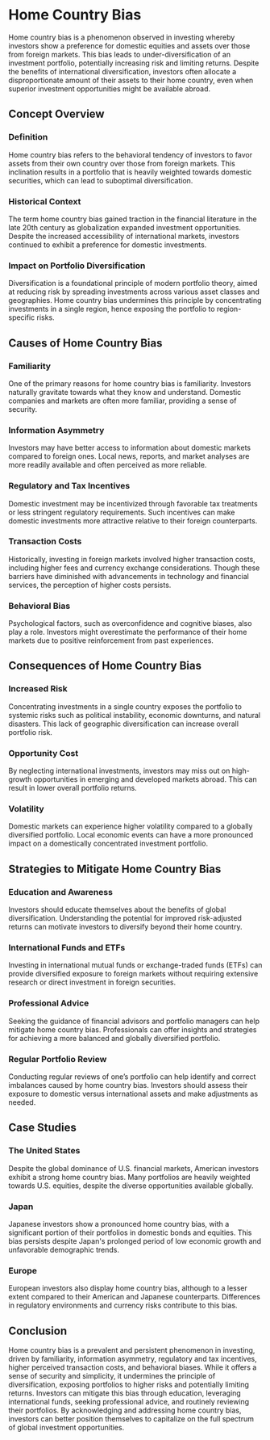 # Home Country Bias

Home country bias is a phenomenon observed in investing whereby investors show a preference for domestic equities and assets over those from foreign markets. This bias leads to under-diversification of an investment portfolio, potentially increasing risk and limiting returns. Despite the benefits of international diversification, investors often allocate a disproportionate amount of their assets to their home country, even when superior investment opportunities might be available abroad.

## Concept Overview

### Definition

Home country bias refers to the behavioral tendency of investors to favor assets from their own country over those from foreign markets. This inclination results in a portfolio that is heavily weighted towards domestic securities, which can lead to suboptimal diversification.

### Historical Context

The term home country bias gained traction in the financial literature in the late 20th century as globalization expanded investment opportunities. Despite the increased accessibility of international markets, investors continued to exhibit a preference for domestic investments.

### Impact on Portfolio Diversification

Diversification is a foundational principle of modern portfolio theory, aimed at reducing risk by spreading investments across various asset classes and geographies. Home country bias undermines this principle by concentrating investments in a single region, hence exposing the portfolio to region-specific risks.

## Causes of Home Country Bias

### Familiarity

One of the primary reasons for home country bias is familiarity. Investors naturally gravitate towards what they know and understand. Domestic companies and markets are often more familiar, providing a sense of security.

### Information Asymmetry

Investors may have better access to information about domestic markets compared to foreign ones. Local news, reports, and market analyses are more readily available and often perceived as more reliable.

### Regulatory and Tax Incentives

Domestic investment may be incentivized through favorable tax treatments or less stringent regulatory requirements. Such incentives can make domestic investments more attractive relative to their foreign counterparts.

### Transaction Costs

Historically, investing in foreign markets involved higher transaction costs, including higher fees and currency exchange considerations. Though these barriers have diminished with advancements in technology and financial services, the perception of higher costs persists.

### Behavioral Bias

Psychological factors, such as overconfidence and cognitive biases, also play a role. Investors might overestimate the performance of their home markets due to positive reinforcement from past experiences.

## Consequences of Home Country Bias

### Increased Risk

Concentrating investments in a single country exposes the portfolio to systemic risks such as political instability, economic downturns, and natural disasters. This lack of geographic diversification can increase overall portfolio risk.

### Opportunity Cost

By neglecting international investments, investors may miss out on high-growth opportunities in emerging and developed markets abroad. This can result in lower overall portfolio returns.

### Volatility

Domestic markets can experience higher volatility compared to a globally diversified portfolio. Local economic events can have a more pronounced impact on a domestically concentrated investment portfolio.

## Strategies to Mitigate Home Country Bias

### Education and Awareness

Investors should educate themselves about the benefits of global diversification. Understanding the potential for improved risk-adjusted returns can motivate investors to diversify beyond their home country.

### International Funds and ETFs

Investing in international mutual funds or exchange-traded funds (ETFs) can provide diversified exposure to foreign markets without requiring extensive research or direct investment in foreign securities.

### Professional Advice

Seeking the guidance of financial advisors and portfolio managers can help mitigate home country bias. Professionals can offer insights and strategies for achieving a more balanced and globally diversified portfolio.

### Regular Portfolio Review

Conducting regular reviews of one’s portfolio can help identify and correct imbalances caused by home country bias. Investors should assess their exposure to domestic versus international assets and make adjustments as needed.

## Case Studies

### The United States

Despite the global dominance of U.S. financial markets, American investors exhibit a strong home country bias. Many portfolios are heavily weighted towards U.S. equities, despite the diverse opportunities available globally.

### Japan

Japanese investors show a pronounced home country bias, with a significant portion of their portfolios in domestic bonds and equities. This bias persists despite Japan's prolonged period of low economic growth and unfavorable demographic trends.

### Europe

European investors also display home country bias, although to a lesser extent compared to their American and Japanese counterparts. Differences in regulatory environments and currency risks contribute to this bias.

## Conclusion

Home country bias is a prevalent and persistent phenomenon in investing, driven by familiarity, information asymmetry, regulatory and tax incentives, higher perceived transaction costs, and behavioral biases. While it offers a sense of security and simplicity, it undermines the principle of diversification, exposing portfolios to higher risks and potentially limiting returns. Investors can mitigate this bias through education, leveraging international funds, seeking professional advice, and routinely reviewing their portfolios. By acknowledging and addressing home country bias, investors can better position themselves to capitalize on the full spectrum of global investment opportunities.